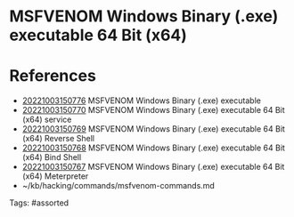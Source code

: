 # MSFVENOM Windows Binary (.exe) executable 64 Bit (x64)

# References
- [20221003150776](/zet/20221003150776/) MSFVENOM Windows Binary (.exe) executable
- [20221003150770](/zet/20221003150770/) MSFVENOM Windows Binary (.exe) executable 64 Bit (x64) service
- [20221003150769](/zet/20221003150769/) MSFVENOM Windows Binary (.exe) executable 64 Bit (x64) Reverse Shell
- [20221003150768](/zet/20221003150768/) MSFVENOM Windows Binary (.exe) executable 64 Bit (x64) Bind Shell
- [20221003150767](/zet/20221003150767/) MSFVENOM Windows Binary (.exe) executable 64 Bit (x64) Meterpreter
- ~/kb/hacking/commands/msfvenom-commands.md

Tags:
    #assorted

